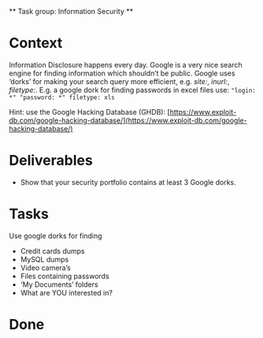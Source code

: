 \*\* Task group: Information Security \*\*

# Context

Information Disclosure happens every day. Google is a very nice search engine for finding information which shouldn’t be public. Google uses ‘dorks’ for making your search query more efficient, e.g. _site:_, _inurl:_, _filetype:_. E.g. a google dork for finding passwords in excel files use: `"login: *" "password: *" filetype: xls`

Hint: use the Google Hacking Database (GHDB): [https://www.exploit-db.com/google-hacking-database/](https://www.exploit-db.com/google-hacking-database/)

# Deliverables

-   Show that your security portfolio contains at least 3 Google dorks.

# Tasks

Use google dorks for finding

-   Credit cards dumps
-   MySQL dumps
-   Video camera’s
-   Files containing passwords
-   ‘My Documents’ folders
-   What are YOU interested in?

# Done